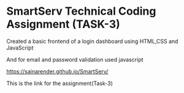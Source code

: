 # SmartServ Technical Coding Assignment (TASK-3)

Created a basic frontend of a login dashboard using HTML,CSS and JavaScript

And for email and password validation used javascript

https://sainarender.github.io/SmartServ/
 
This is the link for the assignment(Task-3)
